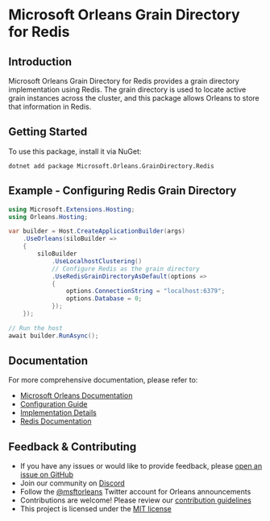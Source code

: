 # Microsoft Orleans Grain Directory for Redis

## Introduction
Microsoft Orleans Grain Directory for Redis provides a grain directory implementation using Redis. The grain directory is used to locate active grain instances across the cluster, and this package allows Orleans to store that information in Redis.

## Getting Started
To use this package, install it via NuGet:

```shell
dotnet add package Microsoft.Orleans.GrainDirectory.Redis
```

## Example - Configuring Redis Grain Directory
```csharp
using Microsoft.Extensions.Hosting;
using Orleans.Hosting;

var builder = Host.CreateApplicationBuilder(args)
    .UseOrleans(siloBuilder =>
    {
        siloBuilder
            .UseLocalhostClustering()
            // Configure Redis as the grain directory
            .UseRedisGrainDirectoryAsDefault(options =>
            {
                options.ConnectionString = "localhost:6379";
                options.Database = 0;
            });
    });

// Run the host
await builder.RunAsync();
```

## Documentation
For more comprehensive documentation, please refer to:
- [Microsoft Orleans Documentation](https://learn.microsoft.com/dotnet/orleans/)
- [Configuration Guide](https://learn.microsoft.com/en-us/dotnet/orleans/host/configuration-guide/)
- [Implementation Details](https://learn.microsoft.com/en-us/dotnet/orleans/implementation/index)
- [Redis Documentation](https://redis.io/documentation)

## Feedback & Contributing
- If you have any issues or would like to provide feedback, please [open an issue on GitHub](https://github.com/dotnet/orleans/issues)
- Join our community on [Discord](https://aka.ms/orleans-discord)
- Follow the [@msftorleans](https://twitter.com/msftorleans) Twitter account for Orleans announcements
- Contributions are welcome! Please review our [contribution guidelines](https://github.com/dotnet/orleans/blob/main/CONTRIBUTING.md)
- This project is licensed under the [MIT license](https://github.com/dotnet/orleans/blob/main/LICENSE)